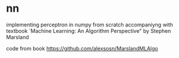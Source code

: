# nn
implementing perceptron in numpy from scratch accompaniyng with textbook `Machine Learning: An Algorithm Perspective" by Stephen Marsland

code from book https://github.com/alexsosn/MarslandMLAlgo
